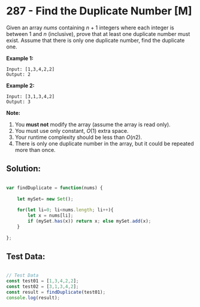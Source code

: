 # **287 - Find the Duplicate Number [M]**

Given an array *nums* containing *n* + 1 integers where each integer is between
1 and *n* (inclusive), prove that at least one duplicate number must exist.
Assume that there is only one duplicate number, find the duplicate one.

**Example 1:**

    Input: [1,3,4,2,2]
    Output: 2

**Example 2:**

    Input: [3,1,3,4,2]
    Output: 3

**Note:**

1.  You **must not** modify the array (assume the array is read only).
2.  You must use only constant, *O*(1) extra space.
3.  Your runtime complexity should be less than *O*(*n*2).
4.  There is only one duplicate number in the array, but it could be repeated more than once.


## **Solution:**

```JavaScript

var findDuplicate = function(nums) {
    
    let mySet= new Set();
    
    for(let li=0; li<nums.length; li++){
        let x = nums[li];
        if (mySet.has(x)) return x; else mySet.add(x);
    }
       
};

```

## **Test Data:**

```JavaScript

// Test Data
const test01 = [1,3,4,2,2];
const test02 = [3,1,3,4,2];
const result = findDuplicate(test01);
console.log(result);
```
